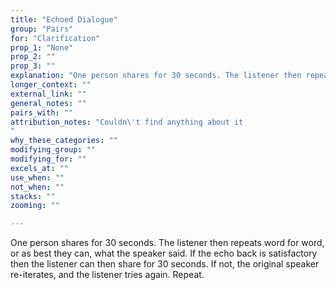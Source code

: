 ```yaml
---
title: "Echoed Dialogue"
group: "Pairs"
for: "Clarification"
prop_1: "None"
prop_2: ""
prop_3: ""
explanation: "One person shares for 30 seconds. The listener then repeats word for word, or as best they can, what the speaker said. If the echo back is satisfactory then the listener can then share for 30 seconds. If not, the original speaker re-iterates, and the listener tries again. Repeat."
longer_context: ""
external_link: ""
general_notes: ""
pairs_with: ""
attribution_notes: "Couldn\'t find anything about it
"
why_these_categories: ""
modifying_group: ""
modifying_for: ""
excels_at: ""
use_when: ""
not_when: ""
stacks: ""
zooming: ""

---
```


One person shares for 30 seconds. The listener then repeats word for word, or as best they can, what the speaker said. If the echo back is satisfactory then the listener can then share for 30 seconds. If not, the original speaker re-iterates, and the listener tries again. Repeat.
